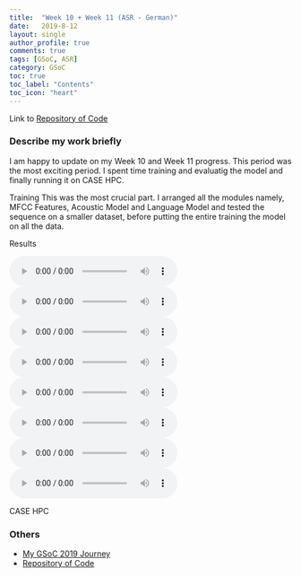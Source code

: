 ```yaml
---
title:  "Week 10 + Week 11 (ASR - German)"
date:   2019-8-12
layout: single
author_profile: true
comments: true
tags: [GSoC, ASR]
category: GSoC
toc: true
toc_label: "Contents"
toc_icon: "heart"
---
```


Link to [Repository of Code](https://github.com/AASHISHAG/asr-german)

### Describe my work briefly

I am happy to update on my Week 10 and Week 11 progress. This period was the most exciting period. I spent time training and evaluatig the model and finally running it on CASE HPC.

Training
This was the most crucial part. I arranged all the modules namely, MFCC Features, Acoustic Model and Language Model and tested the sequence on a smaller dataset, before putting the entire training the model on all the data. 

Results

<audio controls>
  <source src="/others/de1-01.wav" type="audio/wav">
</audio>

<audio controls>
  <source src="/others/de1-02.wav" type="audio/wav">
</audio>

<audio controls>
  <source src="/others/de1-03.wav" type="audio/wav">
</audio>

<audio controls>
  <source src="/others/de1-04.wav" type="audio/wav">
</audio>

<audio controls>
  <source src="/others/de1-01.wav" type="audio/wav">
</audio>

<audio controls>
  <source src="/others/de1-01.wav" type="audio/wav">
</audio>

<audio controls>
  <source src="/others/de1-01.wav" type="audio/wav">
</audio>

<audio controls>
  <source src="/others/de1-01.wav" type="audio/wav">
</audio>

CASE HPC


### Others

- [My GSoC 2019 Journey](https://aashishag.github.io/categories/#gsoc)
- [Repository of Code](https://github.com/AASHISHAG/asr-german)